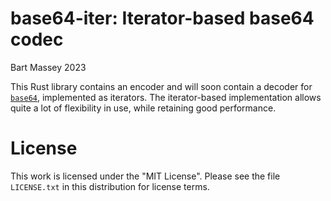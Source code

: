 # base64-iter: Iterator-based base64 codec
Bart Massey 2023

This Rust library contains an encoder and will soon contain
a decoder for [`base64`](), implemented as iterators. The
iterator-based implementation allows quite a lot of
flexibility in use, while retaining good performance.

# License

This work is licensed under the "MIT License". Please see the file
`LICENSE.txt` in this distribution for license terms.
